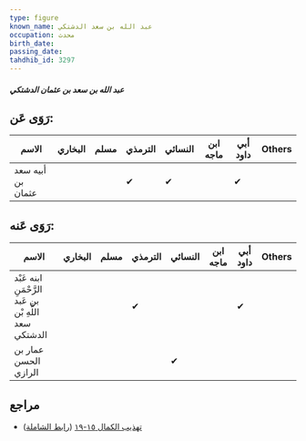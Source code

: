 ```yaml
---
type: figure
known_name: عبد الله بن سعد الدشتكي
occupation: محدث
birth_date:
passing_date:
tahdhib_id: 3297
---
```

##### عبد الله بن سعد بن عثمان الدشتكي

## رَوَى عَن:
| الاسم             | البخاري | مسلم | الترمذي | النسائي | ابن ماجه | أبي داود | Others |
| ----------------- | ------- | ---- | ------- | ------- | -------- | -------- | ------ |
| أبيه سعد بن عثمان |         |      | ✔       | ✔       |          | ✔        |        |
## رَوَى عَنه:
| الاسم                                                  | البخاري | مسلم | الترمذي | النسائي | ابن ماجه | أبي داود | Others |
| ------------------------------------------------------ | ------- | ---- | ------- | ------- | -------- | -------- | ------ |
| ابنه عَبْد الرَّحْمَنِ بن عَبد اللَّهِ بْن سعد الدشتكي |         |      | ✔       |         |          | ✔        |        |
| عمار بن الحسن الرازي                                   |         |      |         | ✔       |          |          |        |
## مراجع
- [تهذيب الكمال ١٥-١٩](obsidian://open?vault=Tahdhib-al-Kamal&file=Figures/٣٢٩٧-عبد%20الله%20بن%20سعد%20بن%20عثمان%20الدشتكي) ([رابط الشاملة](https://shamela.ws/book/3722/7503))